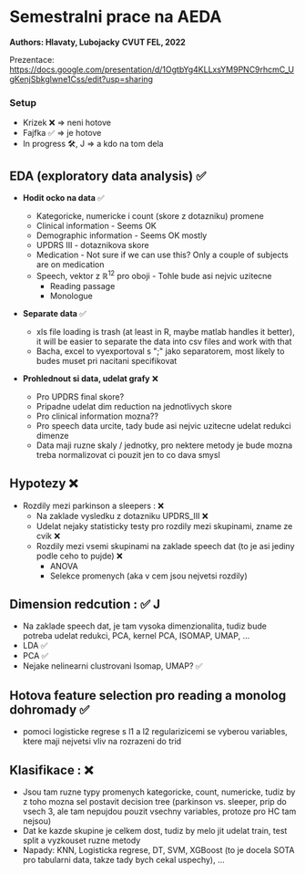 # Semestralni prace na AEDA

**Authors: Hlavaty, Lubojacky**
**CVUT FEL, 2022**

Prezentace:
https://docs.google.com/presentation/d/1OgtbYg4KLLxsYM9PNC9rhcmC_UgKenjSbkglwne1Css/edit?usp=sharing

### Setup
- Krizek :x: => neni hotove
- Fajfka :white_check_mark: => je hotove
- In progress :hammer_and_wrench:, J => a kdo na tom dela

## EDA (exploratory data analysis) :white_check_mark:
- **Hodit ocko na data** :white_check_mark:
    - Kategoricke, numericke i count (skore z dotazniku) promene
    - Clinical information - Seems OK
    - Demographic information - Seems OK mostly
    - UPDRS III - dotaznikova skore
    - Medication - Not sure if we can use this? Only a couple of subjects are on medication
    - Speech, vektor z $\mathbb{R}^{12}$ pro oboji - Tohle bude asi nejvic uzitecne
        - Reading passage
        - Monologue
        
- **Separate data** :white_check_mark:
    - xls file loading is trash (at least in R, maybe matlab handles it better), it will be easier to separate the data into csv files and work with that
    - Bacha, excel to vyexportoval s ";" jako separatorem, most likely to budes muset pri nacitani specifikovat
- **Prohlednout si data, udelat grafy** :x:
    - Pro UPDRS final skore?
    - Pripadne udelat dim reduction na jednotlivych skore
    - Pro clinical information mozna??
    - Pro speech data urcite, tady bude asi nejvic uzitecne udelat redukci dimenze
    - Data maji ruzne skaly / jednotky, pro nektere metody je bude mozna treba normalizovat ci pouzit jen to co dava smysl

## Hypotezy :x:
- Rozdily mezi parkinson a sleepers : :x:
    - Na zaklade vysledku z dotazniku UPDRS_III :x:
    - Udelat nejaky statisticky testy pro rozdily mezi skupinami, zname ze cvik :x:
    - Rozdily mezi vsemi skupinami na zaklade speech dat (to je asi jediny podle ceho to pujde) :x:
        - ANOVA
        - Selekce promenych (aka v cem jsou nejvetsi rozdily)

## Dimension redcution : :white_check_mark: J
- Na zaklade speech dat, je tam vysoka dimenzionalita, tudiz bude potreba udelat redukci, PCA, kernel PCA, ISOMAP, UMAP, ...
- LDA :white_check_mark:
- PCA :white_check_mark:
- Nejake nelinearni clustrovani Isomap, UMAP? :white_check_mark:

## Hotova feature selection pro reading a monolog dohromady :white_check_mark:
- pomoci logisticke regrese s l1 a l2 regularizicemi se vyberou variables, ktere maji nejvetsi vliv na rozrazeni do trid

## Klasifikace : :x:
- Jsou tam ruzne typy promenych kategoricke, count, numericke, tudiz by z toho mozna sel postavit decision tree (parkinson vs. sleeper, prip do vsech 3, ale tam nepujdou pouzit vsechny variables, protoze pro HC tam nejsou)
- Dat ke kazde skupine je celkem dost, tudiz by melo jit udelat train, test split a vyzkouset ruzne metody
- Napady: KNN, Logisticka regrese, DT, SVM, XGBoost (to je docela SOTA pro tabularni data, takze tady bych cekal uspechy), ...
